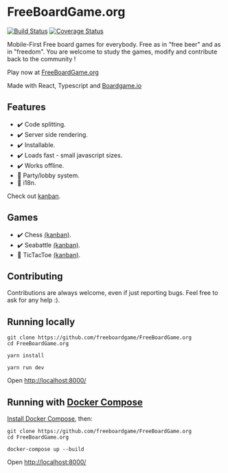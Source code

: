 # FreeBoardGame.org
[![Build Status](https://travis-ci.com/freeboardgame/FreeBoardGame.org.svg?branch=master)](https://travis-ci.com/freeboardgame/FreeBoardGame.org)
[![Coverage Status](https://coveralls.io/repos/github/freeboardgame/FreeBoardGame.org/badge.svg)](https://coveralls.io/github/freeboardgame/FreeBoardGame.org)

Mobile-First Free board games for everybody. Free as in "free beer" and as in "freedom". You are welcome to study the games, modify and contribute back to the community !

Play now at [FreeBoardGame.org](https://FreeBoardGame.org/)

Made with React, Typescript and [Boardgame.io](https://boardgame.io/)

## Features

- :heavy_check_mark: Code splitting.
- :heavy_check_mark: Server side rendering.
- :heavy_check_mark: Installable.
- :heavy_check_mark: Loads fast - small javascript sizes.
- :heavy_check_mark: Works offline.
- :construction: Party/lobby system.
- :construction: i18n.

Check out [kanban](https://github.com/freeboardgame/FreeBoardGame.org/projects/6).

## Games

- :heavy_check_mark: Chess [(kanban)](https://github.com/freeboardgame/FreeBoardGame.org/projects/5).
- :heavy_check_mark: Seabattle [(kanban)](https://github.com/freeboardgame/FreeBoardGame.org/projects/4).
- :construction: TicTacToe [(kanban)](https://github.com/freeboardgame/FreeBoardGame.org/projects/8).

## Contributing

Contributions are always welcome, even if just reporting bugs. Feel free to ask for any help :).

## Running locally

```
git clone https://github.com/freeboardgame/FreeBoardGame.org
cd FreeBoardGame.org

yarn install

yarn run dev
```
Open [http://localhost:8000/](http://localhost:8000/)

## Running with [Docker Compose](https://docs.docker.com/compose/)

[Install Docker Compose](https://docs.docker.com/compose/install/), then:

```
git clone https://github.com/freeboardgame/FreeBoardGame.org
cd FreeBoardGame.org

docker-compose up --build
```

Open [http://localhost:8000/](http://localhost:8000/)
